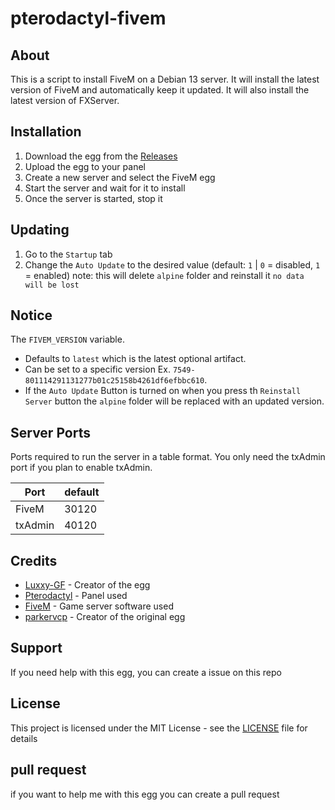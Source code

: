 # pterodactyl-fivem


## About
This is a script to install FiveM on a Debian 13 server. It will install the latest version of FiveM and automatically keep it updated. It will also install the latest version of FXServer.

## Installation
1. Download the egg from the [Releases](https://github.com/Luxxy-GF/pterodactyl-fivem/releases/tag/2.0.0) 
2. Upload the egg to your panel
3. Create a new server and select the FiveM egg
4. Start the server and wait for it to install
5. Once the server is started, stop it
## Updating
1. Go to the `Startup` tab
2. Change the `Auto Update` to the desired value (default: `1` | `0` = disabled, `1` = enabled) note: this will delete `alpine` folder and reinstall it `no data will be lost`

## Notice

The `FIVEM_VERSION` variable.

* Defaults to `latest` which is the latest optional artifact.
* Can be set to a specific version Ex. `7549-801114291131277b01c25158b4261df6efbbc610`.
* If the `Auto Update` Button is turned on when you press th `Reinstall Server` button the `alpine` folder will be replaced with an updated version.

## Server Ports

Ports required to run the server in a table format. You only need the txAdmin port if you plan to enable txAdmin.

| Port | default |
| - | - |
| FiveM | 30120 |
| txAdmin | 40120 |

## Credits
- [Luxxy-GF](https://github.com/Luxxy-GF) - Creator of the egg
- [Pterodactyl](https://pterodactyl.io) - Panel used
- [FiveM](https://fivem.net) - Game server software used
- [parkervcp](https://github.com/parkervcp) - Creator of the original egg

## Support
If you need help with this egg, you can create a issue on this repo

## License
This project is licensed under the MIT License - see the [LICENSE](LICENSE) file for details

## pull request
if you want to help me with this egg you can create a pull request
